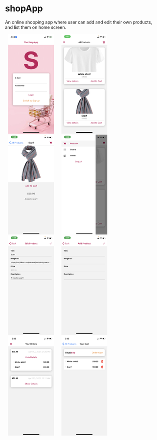 # shopApp
<p>
An online shopping app where user can add and edit their own products, and list them on home screen.
</p>

<p float = "left" padding = 30px>
<Img src = "AppScreenshots/IMG_3137.PNG" width = "150" hspace = "10">
<Img src = "AppScreenshots/IMG_3059.PNG" width = "150" hspace = "10">
<Img src = "AppScreenshots/IMG_3060.PNG" width = "150" hspace = "10">
<Img src = "AppScreenshots/IMG_3061.PNG" width = "150" hspace = "10">
<Img src = "AppScreenshots/IMG_3063.PNG" width = "150" hspace = "10">
<Img src = "AppScreenshots/IMG_3064.PNG" width = "150" hspace = "10">
<Img src = "AppScreenshots/IMG_3065.PNG" width = "150" hspace = "10">
<Img src = "AppScreenshots/IMG_3066.PNG" width = "150" hspace = "10">



</p>
